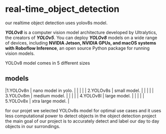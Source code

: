 # real-time_object_detection

our realtime object detection uses yolov8s model.

***YOLOv8*** is a computer vision model architecture developed by Ultralytics, the creators of ***YOLOv5***. You can deploy ***YOLOv8*** models on a wide range of devices, including **NVIDIA Jetson, NVIDIA GPUs, and macOS systems with Roboflow Inference**, an open source Python package for running vision models.

YOLOv8 model comes in 5 different sizes 

## models
 
   |1.YOLOv8n   | nano model in yolo. |
   |            |                     |
   | 2.YOLOv8s  |  small model.       |
   |            |                     |
   | 3.YOLOv8m  |  medium model.      |
   |            |                     |
   | 4.YOLOv8l  |  large model.       |
   |            |                     |
   | 5.YOLOv8x  |  xtra large model.  |

for our projet we selected YOLOv8s model for optimal use cases and it uses less computational power to detect objects in the object detection project 
    the main goal of our project is to accurately detect and label our day to day objects in our surrondings.